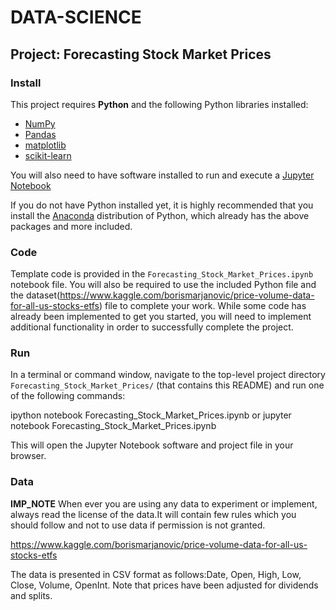 # DATA-SCIENCE
## Project: Forecasting Stock Market Prices

### Install

This project requires **Python** and the following Python libraries installed:

- [NumPy](http://www.numpy.org/)
- [Pandas](http://pandas.pydata.org/)
- [matplotlib](http://matplotlib.org/)
- [scikit-learn](http://scikit-learn.org/stable/)

You will also need to have software installed to run and execute a [Jupyter Notebook](http://ipython.org/notebook.html)

If you do not have Python installed yet, it is highly recommended that you install the [Anaconda](http://continuum.io/downloads) distribution of Python, which already has the above packages and more included. 

### Code

Template code is provided in the `Forecasting_Stock_Market_Prices.ipynb` notebook file.
You will also be required to use the included  Python file and the dataset(https://www.kaggle.com/borismarjanovic/price-volume-data-for-all-us-stocks-etfs) file to complete your work.
While some code has already been implemented to get you started, 
you will need to implement additional functionality in order to successfully complete the project.

### Run

In a terminal or command window, navigate to the top-level project directory `Forecasting_Stock_Market_Prices/` (that contains this README) and run one of the following commands:


ipython notebook Forecasting_Stock_Market_Prices.ipynb
or
jupyter notebook Forecasting_Stock_Market_Prices.ipynb


This will open the Jupyter Notebook software and project file in your browser.

### Data
**IMP_NOTE**
  When ever you are using any data to experiment or implement, always read the license of the data.It will contain few rules which you should follow and not to use data if permission is not granted.
  
https://www.kaggle.com/borismarjanovic/price-volume-data-for-all-us-stocks-etfs

The data is presented in CSV format as follows:Date, Open, High, Low, Close, Volume, OpenInt.
Note that prices have been adjusted for dividends and splits.
